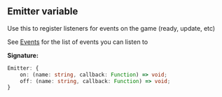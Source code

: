 
## Emitter variable

Use this to register listeners for events on the game (ready, update, etc)

See [Events](/reference/events.md) for the list of events you can listen to

**Signature:**

```typescript
Emitter: {
    on: (name: string, callback: Function) => void;
    off: (name: string, callback: Function) => void;
}
```

